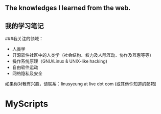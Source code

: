## The knowledges I learned from the web.

## 我的学习笔记

###我关注的领域：
+ 人类学
+ 开源软件社区中的人类学（社会结构、权力及人际互动、协作及互惠等等）
+ 操作系统原理（GNU/Linux & UNIX-like hacking)
+ 自由软件运动
+ 网络隐私及安全

如果你对我有兴趣，请联系：linusyeung at live dot com (或其他你知道的邮箱)
# MyScripts

